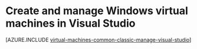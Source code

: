 <properties
   pageTitle="Create and manage Windows VMs in Visual Studio | Microsoft Azure"
   description="Learn to use Visual Studio to create and manage Azure VMs running Windows"
   services="visual-studio-online,virtual-machines-windows"
   documentationCenter="na"
   authors="TomArcher"
   manager="timlt"
   editor="" />
<tags
   ms.service="virtual-machines-windows"
   ms.devlang="multiple"
   ms.topic="article"
   ms.tgt_pltfrm="vm-windows"
   ms.workload="na"
   ms.date="08/15/2016"
   ms.author="tarcher" />

# Create and manage Windows virtual machines in Visual Studio



[AZURE.INCLUDE [virtual-machines-common-classic-manage-visual-studio](../../includes/virtual-machines-common-classic-manage-visual-studio.md)]
